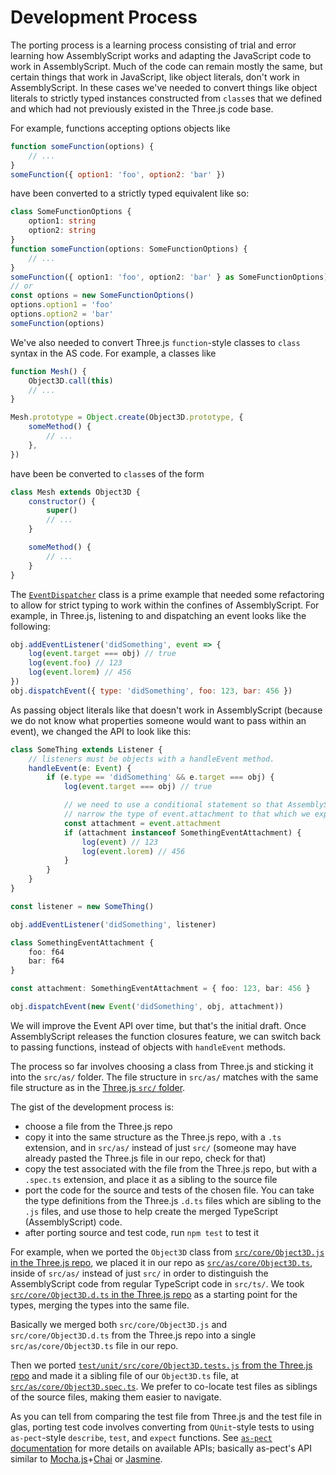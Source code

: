 # Development Process

The porting process is a learning process consisting of trial and error
learning how AssemblyScript works and adapting the JavaScript code to work in
AssemblyScript. Much of the code can remain mostly the same, but certain
things that work in JavaScript, like object literals, don't work in
AssemblyScript. In these cases we've needed to convert things like object
literals to strictly typed instances constructed from `class`es that we
defined and which had not previously existed in the Three.js code base.

For example, functions accepting options objects like

```js
function someFunction(options) {
	// ...
}
someFunction({ option1: 'foo', option2: 'bar' })
```

have been converted to a strictly typed equivalent like so:

```ts
class SomeFunctionOptions {
	option1: string
	option2: string
}
function someFunction(options: SomeFunctionOptions) {
	// ...
}
someFunction({ option1: 'foo', option2: 'bar' } as SomeFunctionOptions)
// or
const options = new SomeFunctionOptions()
options.option1 = 'foo'
options.option2 = 'bar'
someFunction(options)
```

We've also needed to convert Three.js `function`-style classes to `class`
syntax in the AS code. For example, a classes like

```js
function Mesh() {
	Object3D.call(this)
	// ...
}

Mesh.prototype = Object.create(Object3D.prototype, {
	someMethod() {
		// ...
	},
})
```

have been be converted to `class`es of the form

```js
class Mesh extends Object3D {
	constructor() {
		super()
		// ...
	}

	someMethod() {
		// ...
	}
}
```

The
[`EventDispatcher`](https://github.com/lume/glas/blob/3e9c3370c3d90cc0b0ceefceae79c39885cd803b/src/as/core/EventDispatcher.ts)
class is a prime example that needed some refactoring to allow for strict
typing to work within the confines of AssemblyScript. For example, in
Three.js, listening to and dispatching an event looks like the following:

```js
obj.addEventListener('didSomething', event => {
	log(event.target === obj) // true
	log(event.foo) // 123
	log(event.lorem) // 456
})
obj.dispatchEvent({ type: 'didSomething', foo: 123, bar: 456 })
```

As passing object literals like that doesn't work in AssemblyScript (because we
do not know what properties someone would want to pass within an event), we
changed the API to look like this:

```ts
class SomeThing extends Listener {
	// listeners must be objects with a handleEvent method.
	handleEvent(e: Event) {
		if (e.type == 'didSomething' && e.target === obj) {
			log(event.target === obj) // true

			// we need to use a conditional statement so that AssemblyScript can
			// narrow the type of event.attachment to that which we expect.
			const attachment = event.attachment
			if (attachment instanceof SomethingEventAttachment) {
				log(event) // 123
				log(event.lorem) // 456
			}
		}
	}
}

const listener = new SomeThing()

obj.addEventListener('didSomething', listener)

class SomethingEventAttachment {
	foo: f64
	bar: f64
}

const attachment: SomethingEventAttachment = { foo: 123, bar: 456 }

obj.dispatchEvent(new Event('didSomething', obj, attachment))
```

We will improve the Event API over time, but that's the initial draft. Once
AssemblyScript releases the function closures feature, we can switch back
to passing functions, instead of objects with `handleEvent` methods.

The process so far involves choosing a class from Three.js and
sticking it into the `src/as/` folder. The file structure in `src/as/`
matches with the same file structure as in the [Three.js `src/`
folder](https://github.com/mrdoob/three.js/tree/r105/src).

The gist of the development process is:

-   choose a file from the Three.js repo
-   copy it into the same structure as the Three.js repo, with a `.ts`
    extension, and in `src/as/` instead of just `src/` (someone may have already
    pasted the Three.js file in our repo, check for that)
-   copy the test associated with the file from the Three.js repo, but with a
    `.spec.ts` extension, and place it as a sibling to the source file
-   port the code for the source and tests of the chosen file. You can take the
    type definitions from the Three.js `.d.ts` files which are sibling to the
    `.js` files, and use those to help create the merged TypeScript
    (AssemblyScript) code.
-   after porting source and test code, run `npm test` to test it

For example, when we ported the `Object3D` class from [`src/core/Object3D.js`
in the Three.js
repo](https://github.com/mrdoob/three.js/blob/r105/src/core/Object3D.js), we
placed it in our repo as [`src/as/core/Object3D.ts`](https://github.com/lume/glas/blob/3e9c3370c3d90cc0b0ceefceae79c39885cd803b/src/as/core/Object3D.ts), inside of `src/as/`
instead of just `src/` in order to distinguish the AssemblyScript code from
regular TypeScript code in `src/ts/`. We took [`src/core/Object3D.d.ts` in
the Three.js
repo](https://github.com/mrdoob/three.js/blob/r105/src/core/Object3D.d.ts) as
a starting point for the types, merging the types into the same file.

Basically we merged both `src/core/Object3D.js` and `src/core/Object3D.d.ts`
from the Three.js repo into a single `src/as/core/Object3D.ts` file in our
repo.

Then we ported [`test/unit/src/core/Object3D.tests.js` from the Three.js
repo](https://github.com/mrdoob/three.js/blob/r105/test/unit/src/core/Object3D.tests.js)
and made it a sibling file of our `Object3D.ts` file, at
[`src/as/core/Object3D.spec.ts`](https://github.com/lume/glas/blob/3e9c3370c3d90cc0b0ceefceae79c39885cd803b/src/as/core/Object3D.spec.ts).
We prefer to co-locate test files as siblings of the source files, making
them easier to navigate.

As you can tell from comparing the test file from Three.js and the test file
in glas, porting test code involves converting from `QUnit`-style tests to
using `as-pect`-style `describe`, `test`, and `expect` functions. See
[`as-pect` documentation](https://github.com/jtenner/as-pect) for more
details on available APIs; basically as-pect's API similar to
[Mocha.js](https://mochajs.org)+[Chai](https://www.chaijs.com) or
[Jasmine](https://jasmine.github.io/index.html).
